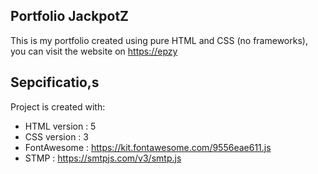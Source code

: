 ## Portfolio JackpotZ
This is my portfolio created using pure HTML and CSS (no frameworks), you can visit the website on [https://epzy](https://jackpotz.epizy.com/)
	
## Sepcificatio,s
Project is created with:
* HTML version : 5
* CSS version : 3
* FontAwesome : https://kit.fontawesome.com/9556eae611.js
* STMP : https://smtpjs.com/v3/smtp.js
